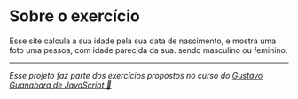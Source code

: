 # Sobre o exercício
Esse site calcula a sua idade pela sua data de nascimento, e mostra uma foto uma pessoa, com idade parecida da sua. sendo masculino ou feminino.
___

*Esse projeto faz parte dos exercícios propostos no curso do [Gustavo Guanabara de JavaScript 🔗](https://www.youtube.com/playlist?list=PLntvgXM11X6pi7mW0O4ZmfUI1xDSIbmTm)*
